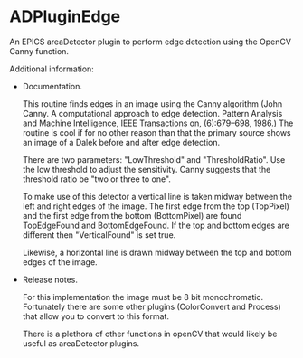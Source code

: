 ADPluginEdge
============

An EPICS areaDetector plugin to perform edge detection using the
OpenCV Canny function.

Additional information:

- Documentation.

  This routine finds edges in an image using the Canny algorithm (John
  Canny. A computational approach to edge detection. Pattern Analysis
  and Machine Intelligence, IEEE Transactions on, (6):679–698, 1986.)
  The routine is cool if for no other reason than that the primary
  source shows an image of a Dalek before and after edge detection.

  There are two parameters: "LowThreshold" and "ThresholdRatio".  Use
  the low threshold to adjust the sensitivity.  Canny suggests that
  the threshold ratio be "two or three to one".

  To make use of this detector a vertical line is taken midway between
  the left and right edges of the image.  The first edge from the top
  (TopPixel) and the first edge from the bottom (BottomPixel) are
  found TopEdgeFound and BottomEdgeFound.  If the top and bottom edges
  are different then "VerticalFound" is set true.

  Likewise, a horizontal line is drawn midway between the top and
  bottom edges of the image.

- Release notes.
  
  For this implementation the image must be 8 bit monochromatic.
  Fortunately there are some other plugins (ColorConvert and Process)
  that allow you to convert to this format.

  There is a plethora of other functions in openCV that would likely
  be useful as areaDetector plugins.
